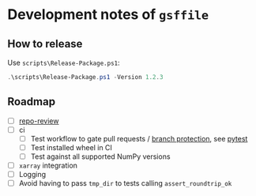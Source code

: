 # Development notes of `gsffile`

## How to release

Use `scripts\Release-Package.ps1`:

```powershell
.\scripts\Release-Package.ps1 -Version 1.2.3
```

## Roadmap

* [ ] [repo-review](https://learn.scientific-python.org/development/guides/repo-review/?repo=angelo-peronio%2Fgsffile&branch=master)
* [ ] ci
    * [ ] Test workflow to gate pull requests / [branch protection](https://docs.github.com/en/repositories/configuring-branches-and-merges-in-your-repository/managing-rulesets/about-rulesets), see [pytest](https://github.com/pytest-dev/pytest/tree/main/.github/workflows)
    * [ ] Test installed wheel in CI
    * [ ] Test against all supported NumPy versions
* [ ] `xarray` integration
* [ ] Logging
* [ ] Avoid having to pass `tmp_dir` to tests calling `assert_roundtrip_ok`
